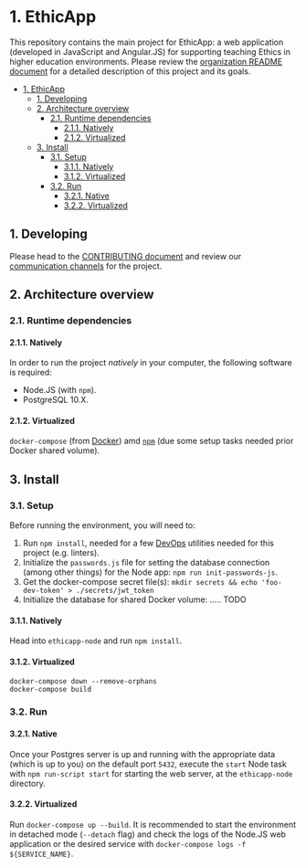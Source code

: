 # 1. EthicApp

This repository contains the main project for EthicApp: a web application (developed in JavaScript and Angular.JS) for supporting teaching Ethics in higher education environments. Please review the [organization README document](https://github.com/EthicApp-Development/organization#readme) for a detailed description of this project and its goals.

- [1. EthicApp](#1-ethicapp)
  - [1. Developing](#1-developing)
  - [2. Architecture overview](#2-architecture-overview)
    - [2.1. Runtime dependencies](#21-runtime-dependencies)
      - [2.1.1. Natively](#211-natively)
      - [2.1.2. Virtualized](#212-virtualized)
  - [3. Install](#3-install)
    - [3.1. Setup](#31-setup)
      - [3.1.1. Natively](#311-natively)
      - [3.1.2. Virtualized](#312-virtualized)
    - [3.2. Run](#32-run)
      - [3.2.1. Native](#321-native)
      - [3.2.2. Virtualized](#322-virtualized)

## 1. Developing

Please head to the [CONTRIBUTING document](./CONTRIBUTING.md) and review our [communication channels](https://github.com/EthicApp-Development/organization/blob/master/CONTRIBUTING.md#1-communication-channels) for the project.

## 2. Architecture overview

### 2.1. Runtime dependencies

#### 2.1.1. Natively

In order to run the project *natively* in your computer, the following software is required:

- Node.JS (with `npm`).
- PostgreSQL 10.X.

#### 2.1.2. Virtualized

`docker-compose` (from [Docker](https://www.docker.com/)) amd [`npm`](https://www.npmjs.com/package/npm) (due some setup tasks needed prior Docker shared volume).

## 3. Install

### 3.1. Setup

Before running the environment, you will need to:

1. Run `npm install`, needed for a few [DevOps](https://about.gitlab.com/topics/devops/) utilities needed for this project (e.g. linters).
2. Initialize the `passwords.js` file for setting the database connection (among other things) for the Node app: `npm run init-passwords-js`.
3. Get the docker-compose secret file(s): `mkdir secrets && echo 'foo-dev-token' > ./secrets/jwt_token`
4. Initialize the database for shared Docker volume: ..... TODO

<!-- TODO -->
<!-- TODO -->
<!-- TODO -->

#### 3.1.1. Natively

Head into `ethicapp-node` and run `npm install`.

#### 3.1.2. Virtualized

```shell
docker-compose down --remove-orphans
docker-compose build
```

### 3.2. Run

#### 3.2.1. Native

Once your Postgres server is up and running with the appropriate data (which is up to you) on the default port `5432`, execute the `start` Node task with `npm run-script start` for starting the web server, at the `ethicapp-node` directory.

#### 3.2.2. Virtualized

Run `docker-compose up --build`. It is recommended to start the environment in detached mode (`--detach` flag) and check the logs of the Node.JS web application or the desired service with `docker-compose logs -f ${SERVICE_NAME}`.
